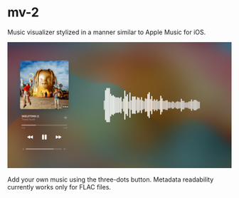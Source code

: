 # mv-2
Music visualizer stylized in a manner similar to Apple Music for iOS.

![Screenshot of the web app](/images/app.png)

Add your own music using the three-dots button. Metadata readability currently works only for FLAC files.
